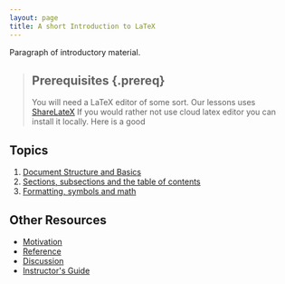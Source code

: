 ```yaml
---
layout: page
title: A short Introduction to LaTeX
---
```

Paragraph of introductory material.

> ## Prerequisites {.prereq}
>
> You will need a LaTeX editor of some sort.  Our lessons uses
> [ShareLateX](https://www.sharelatex.com/)  If you would rather not use 
> cloud latex editor you can install it locally.  Here is a good 

## Topics

1.  [Document Structure and Basics](01-one.html)
2.  [Sections, subsections and the table of contents](02-two.html)
3.  [Formatting, symbols and math](03-three.html)

## Other Resources

*   [Motivation](motivation.html)
*   [Reference](reference.html)
*   [Discussion](discussion.html)
*   [Instructor's Guide](instructors.html)
